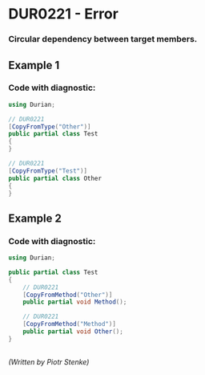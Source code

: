 # DUR0221 - Error
### Circular dependency between target members.

## Example 1

### Code with diagnostic:

```csharp
using Durian;

// DUR0221
[CopyFromType("Other")]
public partial class Test
{
}

// DUR0221
[CopyFromType("Test")]
public partial class Other
{
}

```
## Example 2

### Code with diagnostic:

```csharp
using Durian;

public partial class Test
{
	// DUR0221
	[CopyFromMethod("Other")]
	public partial void Method();

	// DUR0221
	[CopyFromMethod("Method")]
	public partial void Other();
}

```


##

*\(Written by Piotr Stenke\)*